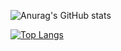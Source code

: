 ![Anurag's GitHub stats](https://github-readme-stats.vercel.app/api?username=JanFahrnholz&show_icons=true&theme=radical) 

[![Top Langs](https://github-readme-stats.vercel.app/api/top-langs/?username=JanFahrnholz&layout=compact)](https://github.com/anuraghazra/github-readme-stats)


